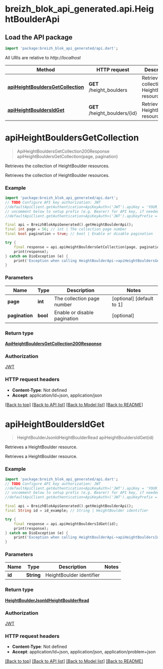 # breizh_blok_api_generated.api.HeightBoulderApi

## Load the API package
```dart
import 'package:breizh_blok_api_generated/api.dart';
```

All URIs are relative to *http://localhost*

Method | HTTP request | Description
------------- | ------------- | -------------
[**apiHeightBouldersGetCollection**](HeightBoulderApi.md#apiheightbouldersgetcollection) | **GET** /height_boulders | Retrieves the collection of HeightBoulder resources.
[**apiHeightBouldersIdGet**](HeightBoulderApi.md#apiheightbouldersidget) | **GET** /height_boulders/{id} | Retrieves a HeightBoulder resource.


# **apiHeightBouldersGetCollection**
> ApiHeightBouldersGetCollection200Response apiHeightBouldersGetCollection(page, pagination)

Retrieves the collection of HeightBoulder resources.

Retrieves the collection of HeightBoulder resources.

### Example
```dart
import 'package:breizh_blok_api_generated/api.dart';
// TODO Configure API key authorization: JWT
//defaultApiClient.getAuthentication<ApiKeyAuth>('JWT').apiKey = 'YOUR_API_KEY';
// uncomment below to setup prefix (e.g. Bearer) for API key, if needed
//defaultApiClient.getAuthentication<ApiKeyAuth>('JWT').apiKeyPrefix = 'Bearer';

final api = BreizhBlokApiGenerated().getHeightBoulderApi();
final int page = 56; // int | The collection page number
final bool pagination = true; // bool | Enable or disable pagination

try {
    final response = api.apiHeightBouldersGetCollection(page, pagination);
    print(response);
} catch on DioException (e) {
    print('Exception when calling HeightBoulderApi->apiHeightBouldersGetCollection: $e\n');
}
```

### Parameters

Name | Type | Description  | Notes
------------- | ------------- | ------------- | -------------
 **page** | **int**| The collection page number | [optional] [default to 1]
 **pagination** | **bool**| Enable or disable pagination | [optional] 

### Return type

[**ApiHeightBouldersGetCollection200Response**](ApiHeightBouldersGetCollection200Response.md)

### Authorization

[JWT](../README.md#JWT)

### HTTP request headers

 - **Content-Type**: Not defined
 - **Accept**: application/ld+json, application/json

[[Back to top]](#) [[Back to API list]](../README.md#documentation-for-api-endpoints) [[Back to Model list]](../README.md#documentation-for-models) [[Back to README]](../README.md)

# **apiHeightBouldersIdGet**
> HeightBoulderJsonldHeightBoulderRead apiHeightBouldersIdGet(id)

Retrieves a HeightBoulder resource.

Retrieves a HeightBoulder resource.

### Example
```dart
import 'package:breizh_blok_api_generated/api.dart';
// TODO Configure API key authorization: JWT
//defaultApiClient.getAuthentication<ApiKeyAuth>('JWT').apiKey = 'YOUR_API_KEY';
// uncomment below to setup prefix (e.g. Bearer) for API key, if needed
//defaultApiClient.getAuthentication<ApiKeyAuth>('JWT').apiKeyPrefix = 'Bearer';

final api = BreizhBlokApiGenerated().getHeightBoulderApi();
final String id = id_example; // String | HeightBoulder identifier

try {
    final response = api.apiHeightBouldersIdGet(id);
    print(response);
} catch on DioException (e) {
    print('Exception when calling HeightBoulderApi->apiHeightBouldersIdGet: $e\n');
}
```

### Parameters

Name | Type | Description  | Notes
------------- | ------------- | ------------- | -------------
 **id** | **String**| HeightBoulder identifier | 

### Return type

[**HeightBoulderJsonldHeightBoulderRead**](HeightBoulderJsonldHeightBoulderRead.md)

### Authorization

[JWT](../README.md#JWT)

### HTTP request headers

 - **Content-Type**: Not defined
 - **Accept**: application/ld+json, application/json, application/problem+json

[[Back to top]](#) [[Back to API list]](../README.md#documentation-for-api-endpoints) [[Back to Model list]](../README.md#documentation-for-models) [[Back to README]](../README.md)

